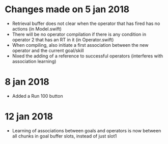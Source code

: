 #  Changes made on 5 jan 2018
- Retrieval buffer does not clear when the operator that has fired has no actions (in Model.swift)
- There will be no operator compilation if there is any condition in operator 2 that has an RT in it (in Operator.swift)
- When compiling, also initiate a first association between the new operator and the current goal/skill
- Nixed the adding of a reference to successful operators (interferes with association learning)
# 8 jan 2018
- Added a Run 100 button
# 12 jan 2018
- Learning of associations between goals and operators is now between all chunks in goal buffer slots, instead of just slot1
